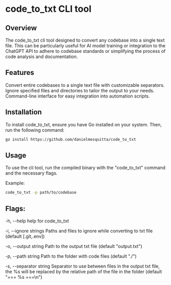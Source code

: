 # code_to_txt CLI tool

## Overview

The code_to_txt cli tool designed to convert any codebase into a single text file. This can be particularly useful for AI model training or integration to the ChatGPT API to adhere to codebase standards or simplifying the process of code analysis and documentation.

## Features

Convert entire codebases to a single text file with customizable separators.
Ignore specified files and directories to tailor the output to your needs.
Command-line interface for easy integration into automation scripts.

## Installation

To install code_to_txt, ensure you have Go installed on your system. Then, run the following command:

```bash
go install https://github.com/danielmesquitta/code_to_txt
```

## Usage

To use the cli tool, run the compiled binary with the "code_to_txt" command and the necessary flags.

Example:

```bash
code_to_txt -p path/to/codebase
```

## Flags:

-h, --help help for code_to_txt

-i, --ignore strings Paths and files to ignore while converting to txt file (default [.git,.env])

-o, --output string Path to the output txt file (default "output.txt")

-p, --path string Path to the folder with code files (default "./")

-s, --separator string Separator to use between files in the output txt file, the %s will be replaced by the relative path of the file in the folder (default "=== %s ===\n")
